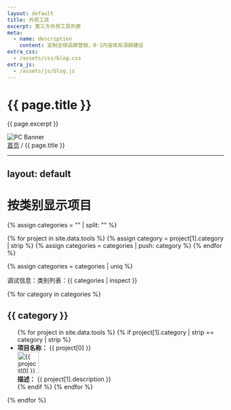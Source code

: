 ```yaml
---
layout: default
title: 外贸工具
excerpt: 第三方外贸工具列表
meta:
  - name: description
    content: 定制全球品牌营销，0-1内容体系深耕建设
extra_css:
  - /assets/css/blog.css
extra_js:
  - /assets/js/blog.js
---
```


<div class="content-banner">
  <div class="content-banner-text">
    <h1>{{ page.title }}</h1>
    <p>{{ page.excerpt }}</p>
  </div>
  <img src="{{ '/assets/images/social-media.jpg' | relative_url }}" alt="PC Banner" class="pc-banner">
</div>

<main class="blog-content">
  <div class="filter-container">
    <div class="breadcrumb">
      <a href="/">首页</a> /
      {{ page.title }}
    </div>
  </div>

---
layout: default
---

<h1>按类别显示项目</h1>

{% assign categories = "" | split: "" %}

{% for project in site.data.tools %}
  {% assign category = project[1].category | strip %}
  {% assign categories = categories | push: category %}
{% endfor %}

{% assign categories = categories | uniq %}

<p>调试信息：类别列表：{{ categories | inspect }}</p>

{% for category in categories %}
  <h2>{{ category }}</h2>
  <ul>
    {% for project in site.data.tools %}
      {% if project[1].category | strip == category | strip %}
        <li>
          <strong>项目名称：</strong> {{ project[0] }}<br>
          <img src="{{ project[1].icon }}" alt="{{ project[0] }} 图标" width="50" height="50"><br>
          <strong>描述：</strong> {{ project[1].description }}
        </li>
      {% endif %}
    {% endfor %}
  </ul>
{% endfor %}
  
  <div id="pagination"></div>
</main>

